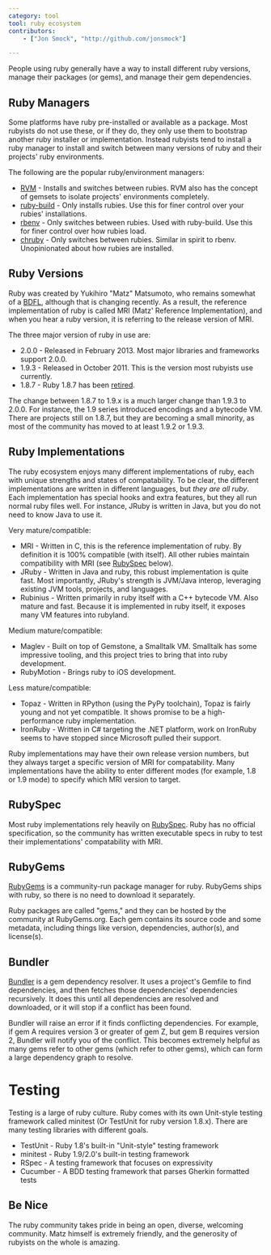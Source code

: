 ```yaml
---
category: tool
tool: ruby ecosystem
contributors:
    - ["Jon Smock", "http://github.com/jonsmock"]

---
```


People using ruby generally have a way to install different ruby versions,
manage their packages (or gems), and manage their gem dependencies.

## Ruby Managers

Some platforms have ruby pre-installed or available as a package. Most rubyists
do not use these, or if they do, they only use them to bootstrap another ruby
installer or implementation. Instead rubyists tend to install a ruby manager to
install and switch between many versions of ruby and their projects' ruby
environments.

The following are the popular ruby/environment managers:

* [RVM](https://rvm.io/) - Installs and switches between rubies. RVM also has
  the concept of gemsets to isolate projects' environments completely.
* [ruby-build](https://github.com/sstephenson/ruby-build) - Only installs
  rubies. Use this for finer control over your rubies' installations.
* [rbenv](https://github.com/sstephenson/rbenv) - Only switches between rubies.
  Used with ruby-build.  Use this for finer control over how rubies load.
* [chruby](https://github.com/postmodern/chruby) - Only switches between rubies.
  Similar in spirit to rbenv. Unopinionated about how rubies are installed.

## Ruby Versions

Ruby was created by Yukihiro "Matz" Matsumoto, who remains somewhat of a
[BDFL](https://en.wikipedia.org/wiki/Benevolent_Dictator_for_Life), although
that is changing recently. As a result, the reference implementation of ruby is
called MRI (Matz' Reference Implementation), and when you hear a ruby version,
it is referring to the release version of MRI.

The three major version of ruby in use are:

* 2.0.0 - Released in February 2013. Most major libraries and frameworks support
  2.0.0.
* 1.9.3 - Released in October 2011. This is the version most rubyists use
  currently.
* 1.8.7 - Ruby 1.8.7 has been
  [retired](http://www.ruby-lang.org/en/news/2013/06/30/we-retire-1-8-7/).

The change between 1.8.7 to 1.9.x is a much larger change than 1.9.3 to 2.0.0.
For instance, the 1.9 series introduced encodings and a bytecode VM.  There
are projects still on 1.8.7, but they are becoming a small minority, as most of
the community has moved to at least 1.9.2 or 1.9.3.

## Ruby Implementations

The ruby ecosystem enjoys many different implementations of ruby, each with
unique strengths and states of compatability. To be clear, the different
implementations are written in different languages, but *they are all ruby*.
Each implementation has special hooks and extra features, but they all run
normal ruby files well. For instance, JRuby is written in Java, but you do
not need to know Java to use it.

Very mature/compatible:

* MRI - Written in C, this is the reference implementation of ruby. By
  definition it is 100% compatible (with itself). All other rubies
maintain compatibility with MRI (see [RubySpec](#rubyspec) below).
* JRuby - Written in Java and ruby, this robust implementation is quite fast.
  Most importantly, JRuby's strength is JVM/Java interop, leveraging existing
JVM tools, projects, and languages.
* Rubinius - Written primarily in ruby itself with a C++ bytecode VM. Also
  mature and fast. Because it is implemented in ruby itself, it exposes many VM
features into rubyland.

Medium mature/compatible:

* Maglev - Built on top of Gemstone, a Smalltalk VM. Smalltalk has some
  impressive tooling, and this project tries to bring that into ruby
development.
* RubyMotion - Brings ruby to iOS development.

Less mature/compatible:

* Topaz - Written in RPython (using the PyPy toolchain), Topaz is fairly young
  and not yet compatible. It shows promise to be a high-performance ruby
implementation.
* IronRuby - Written in C# targeting the .NET platform, work on IronRuby seems
  to have stopped since Microsoft pulled their support.

Ruby implementations may have their own release version numbers, but they always
target a specific version of MRI for compatability. Many implementations have
the ability to enter different modes (for example, 1.8 or 1.9 mode) to specify
which MRI version to target.

## RubySpec

Most ruby implementations rely heavily on [RubySpec](http://rubyspec.org/). Ruby
has no official specification, so the community has written executable specs in
ruby to test their implementations' compatability with MRI.

## RubyGems

[RubyGems](http://rubygems.org/) is a community-run package manager for ruby.
RubyGems ships with ruby, so there is no need to download it separately.

Ruby packages are called "gems," and they can be hosted by the community at
RubyGems.org. Each gem contains its source code and some metadata, including
things like version, dependencies, author(s), and license(s).

## Bundler

[Bundler](http://bundler.io/) is a gem dependency resolver. It uses a project's
Gemfile to find dependencies, and then fetches those dependencies' dependencies
recursively. It does this until all dependencies are resolved and downloaded, or
it will stop if a conflict has been found.

Bundler will raise an error if it finds conflicting dependencies. For example,
if gem A requires version 3 or greater of gem Z, but gem B requires version 2,
Bundler will notify you of the conflict. This becomes extremely helpful as many
gems refer to other gems (which refer to other gems), which can form a large
dependency graph to resolve.

# Testing

Testing is a large of ruby culture. Ruby comes with its own Unit-style testing
framework called minitest (Or TestUnit for ruby version 1.8.x). There are many
testing libraries with different goals.

* TestUnit - Ruby 1.8's built-in "Unit-style" testing framework
* minitest - Ruby 1.9/2.0's built-in testing framework
* RSpec - A testing framework that focuses on expressivity
* Cucumber - A BDD testing framework that parses Gherkin formatted tests

## Be Nice

The ruby community takes pride in being an open, diverse, welcoming community.
Matz himself is extremely friendly, and the generosity of rubyists on the whole
is amazing.
